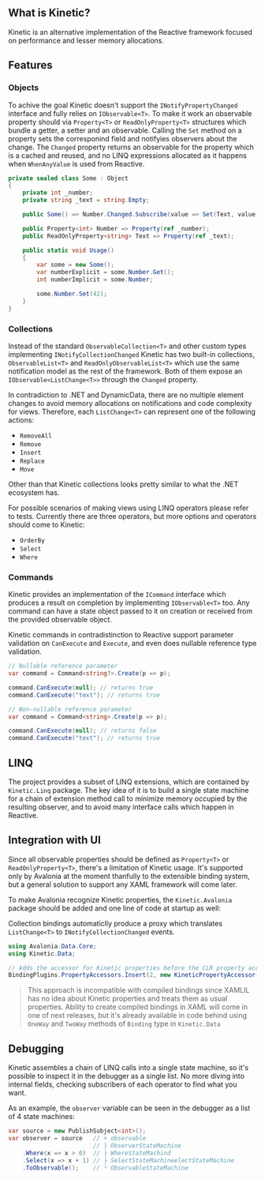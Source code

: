 ## What is Kinetic?

Kinetic is an alternative implementation of the Reactive framework focused on performance and lesser memory allocations.

## Features

### Objects

To achive the goal Kinetic doesn't support the `INotifyPropertyChanged` interface and fully relies on `IObservable<T>`. To make it work an observable property should via `Property<T>` or `ReadOnlyProperty<T>` structures which bundle a getter, a setter and an observable. Calling the `Set` method on a property sets the corresponind field and notifyies observers about the change. The `Changed` property returns an observable for the property which is a cached and reused, and no LINQ expressions allocated as it happens when `WhenAnyValue` is used from Reactive.

```csharp
private sealed class Some : Object
{
    private int _number;
    private string _text = string.Empty;

    public Some() => Number.Changed.Subscribe(value => Set(Text, value.ToString()));

    public Property<int> Number => Property(ref _number);
    public ReadOnlyProperty<string> Text => Property(ref _text);

    public static void Usage()
    {
        var some = new Some();
        var numberExplicit = some.Number.Get();
        int numberImplicit = some.Number;

        some.Number.Set(42);
    }
}
```

### Collections

Instead of the standard `ObservableCollection<T>` and other custom types implementing `INotifyCollectionChanged` Kinetic has two built-in collections, `ObservableList<T>` and `ReadOnlyObservableList<T>` which use the same notification model as the rest of the framework. Both of them expose an `IObservable<ListChange<T>>` through  the `Changed` property.

In contradiction to .NET and DynamicData, there are no multiple element changes to avoid memory allocations on notifications and code complexity for views. Therefore, each `ListChange<T>` can represent one of the following actions:

* `RemoveAll`
* `Remove`
* `Insert`
* `Replace`
* `Move`

Other than that Kinetic collections looks pretty similar to what the .NET ecosystem has.

For possible scenarios of making views using LINQ operators please refer to tests. Currently there are three operators, but more options and operators should come to Kinetic:

* `OrderBy`
* `Select`
* `Where`

### Commands

Kinetic provides an implementation of the `ICommand` interface which produces a result on completion by implementing `IObservable<T>` too. Any command can have a state object passed to it on creation or received from the provided observable object.

Kinetic commands in contradistinction to Reactive support parameter validation on `CanExecute` and `Execute`, and even does nullable reference type validation.

```csharp
// Nullable reference parameter
var command = Command<string?>.Create(p => p);

command.CanExecute(null); // returns true
command.CanExecute("text"); // returns true

// Non-nullable reference parameter
var command = Command<string>.Create(p => p);

command.CanExecute(null); // returns false
command.CanExecute("text"); // returns true
```

## LINQ

The project provides a subset of LINQ extensions, which are contained by `Kinetic.Linq` package. The key idea of it is to build a single state machine for a chain of extension method call to minimize memory occupied by the resulting observer, and to avoid many interface calls which happen in Reactive.

## Integration with UI

Since all observable properties should be defined as `Property<T>` or `ReadOnlyProperty<T>`, there's a limitation of Kinetic usage. It's supported only by Avalonia at the moment thanfully to the extensible binding system, but a general solution to support any XAML framework will come later.

To make Avalonia recognize Kinetic properties, the `Kinetic.Avalonia` package should be added and one line of code at startup as well:

Collection bindings automaticlly produce a proxy which translates `ListChange<T>` to `INotifyCollectionChanged` events.

```csharp
using Avalonia.Data.Core;
using Kinetic.Data;

// Adds the accessor for Kinetic properties before the CLR property accessor  
BindingPlugins.PropertyAccessors.Insert(2, new KineticPropertyAccessor());
```

> This approach is incompatible with compiled bindings since XAMLIL has no idea about Kinetic properties and treats them as usual properties. Ability to create compiled bindings in XAML will come in one of next releases, but it's already available in code behind using `OneWay` and `TwoWay` methods of `Binding` type in `Kinetic.Data`

## Debugging

Kinetic assembles a chain of LINQ calls into a single state machine, so it's possible to inspect it in the debugger as a single list. No more diving into internal fields, checking subscribers of each operator to find what you want.

As an example, the `observer` variable can be seen in the debugger as a list of 4 state machines:

```csharp
var source = new PublishSubject<int>();
var observer = source   // + observable
                        // ├ ObserverStateMachine
    .Where(x => x > 0)  // ├ WhereStateMachind
    .Select(x => x + 1) // ├ SelectStateMachineelectStateMachine
    .ToObservable();    // └ ObservableStateMachine
```
